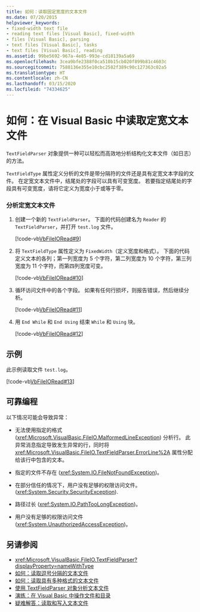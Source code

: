 ```yaml
---
title: 如何：读取固定宽度的文本文件
ms.date: 07/20/2015
helpviewer_keywords:
- fixed-width text file
- reading text files [Visual Basic], fixed-width
- files [Visual Basic], parsing
- text files [Visual Basic], tasks
- text files [Visual Basic], reading
ms.assetid: 99be5692-967a-4e85-993e-cd18139a5a69
ms.openlocfilehash: 3cea9bfe2388f0ca510b15cb020f899b81c4603c
ms.sourcegitcommit: 7588136e355e10cbc2582f389c90c127363c02a5
ms.translationtype: HT
ms.contentlocale: zh-CN
ms.lasthandoff: 03/15/2020
ms.locfileid: "74334625"
---
```

# <a name="how-to-read-from-fixed-width-text-files-in-visual-basic"></a>如何：在 Visual Basic 中读取定宽文本文件

`TextFieldParser` 对象提供一种可以轻松而高效地分析结构化文本文件（如日志）的方法。  
  
 `TextFieldType` 属性定义分析的文件是带分隔符的文件还是具有定宽文本字段的文件。 在定宽文本文件中，结尾处的字段可以具有可变宽度。 若要指定结尾处的字段具有可变宽度，请将它定义为宽度小于或等于零。  
  
### <a name="to-parse-a-fixed-width-text-file"></a>分析定宽文本文件  
  
1. 创建一个新的 `TextFieldParser`。 下面的代码创建名为 `Reader` 的 `TextFieldParser`，并打开 `test.log` 文件。  
  
     [!code-vb[VbFileIORead#9](~/samples/snippets/visualbasic/VS_Snippets_VBCSharp/VbFileIORead/VB/Class1.vb#9)]  
  
2. 将 `TextFieldType` 属性定义为 `FixedWidth`（定义宽度和格式）。 下面的代码定义文本的各列；第一列宽度为 5 个字符，第二列宽度为 10 个字符，第三列宽度为 11 个字符，而第四列宽度可变。  
  
     [!code-vb[VbFileIORead#10](~/samples/snippets/visualbasic/VS_Snippets_VBCSharp/VbFileIORead/VB/Class1.vb#10)]  
  
3. 循环访问文件中的各个字段。 如果有任何行损坏，则报告错误，然后继续分析。  
  
     [!code-vb[VbFileIORead#11](~/samples/snippets/visualbasic/VS_Snippets_VBCSharp/VbFileIORead/VB/Class1.vb#11)]  
  
4. 用 `End While` 和 `End Using` 结束 `While` 和 `Using` 块。  
  
     [!code-vb[VbFileIORead#12](~/samples/snippets/visualbasic/VS_Snippets_VBCSharp/VbFileIORead/VB/Class1.vb#12)]  
  
## <a name="example"></a>示例  

 此示例读取文件 `test.log`。  
  
 [!code-vb[VbFileIORead#13](~/samples/snippets/visualbasic/VS_Snippets_VBCSharp/VbFileIORead/VB/Class1.vb#13)]  
  
## <a name="robust-programming"></a>可靠编程  

 以下情况可能会导致异常：  
  
- 无法使用指定的格式 (<xref:Microsoft.VisualBasic.FileIO.MalformedLineException>) 分析行。 此异常消息指定导致发生异常的行，同时将 <xref:Microsoft.VisualBasic.FileIO.TextFieldParser.ErrorLine%2A> 属性分配给该行中包含的文本。  
  
- 指定的文件不存在 (<xref:System.IO.FileNotFoundException>)。  
  
- 在部分信任的情况下，用户没有足够的权限访问文件。 (<xref:System.Security.SecurityException>).  
  
- 路径过长 (<xref:System.IO.PathTooLongException>)。  
  
- 用户没有足够的权限访问文件 (<xref:System.UnauthorizedAccessException>)。  
  
## <a name="see-also"></a>另请参阅

- <xref:Microsoft.VisualBasic.FileIO.TextFieldParser?displayProperty=nameWithType>
- [如何：读取逗号分隔的文本文件](../../../../visual-basic/developing-apps/programming/drives-directories-files/how-to-read-from-comma-delimited-text-files.md)
- [如何：读取具有多种格式的文本文件](../../../../visual-basic/developing-apps/programming/drives-directories-files/how-to-read-from-text-files-with-multiple-formats.md)
- [使用 TextFieldParser 对象分析文本文件](../../../../visual-basic/developing-apps/programming/drives-directories-files/parsing-text-files-with-the-textfieldparser-object.md)
- [演练：在 Visual Basic 中操作文件和目录](../../../../visual-basic/developing-apps/programming/drives-directories-files/walkthrough-manipulating-files-and-directories.md)
- [疑难解答：读取和写入文本文件](../../../../visual-basic/developing-apps/programming/drives-directories-files/troubleshooting-reading-from-and-writing-to-text-files.md)
